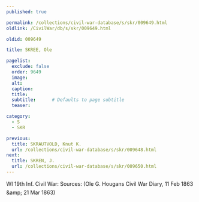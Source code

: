 ```yaml
---
published: true

permalink: /collections/civil-war-database/s/skr/009649.html
oldlink: /CivilWar/db/s/skr/009649.html

oldid: 009649

title: SKREE, Ole

pagelist:
  exclude: false
  order: 9649
  image: 
  alt:
  caption:
  title:
  subtitle:      # Defaults to page subtitle
  teaser:

category: 
  - S 
  - SKR

previous:
  title: SKRAUTVOLD, Knut K.
  url: /collections/civil-war-database/s/skr/009648.html  
next:
  title: SKREN, J.
  url: /collections/civil-war-database/s/skr/009650.html   
---
```

WI 19th Inf. Civil War: Sources: (Ole G. Hougan&#146;s Civil War Diary, 11 Feb 1863 &amp;amp; 21 Mar 1863)